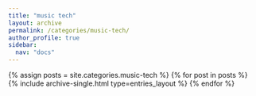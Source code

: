 ```yaml
---
title: "music tech"
layout: archive
permalink: /categories/music-tech/
author_profile: true
sidebar:
  nav: "docs"
---
```



{% assign posts = site.categories.music-tech %}
{% for post in posts %} 
  {% include archive-single.html type=entries_layout %} 
{% endfor %}

